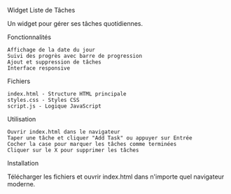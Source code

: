 Widget Liste de Tâches

Un widget pour gérer ses tâches quotidiennes.

Fonctionnalités

    Affichage de la date du jour
    Suivi des progrès avec barre de progression
    Ajout et suppression de tâches
    Interface responsive

Fichiers

    index.html - Structure HTML principale
    styles.css - Styles CSS
    script.js - Logique JavaScript

Utilisation

    Ouvrir index.html dans le navigateur
    Taper une tâche et cliquer "Add Task" ou appuyer sur Entrée
    Cocher la case pour marquer les tâches comme terminées
    Cliquer sur le X pour supprimer les tâches

Installation

Télécharger les fichiers et ouvrir index.html dans n'importe quel navigateur moderne.
